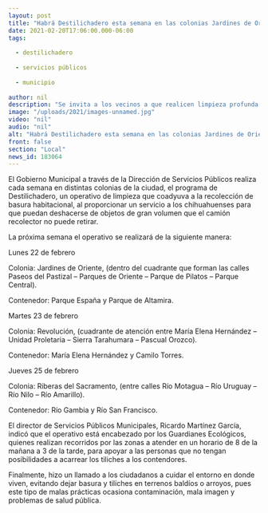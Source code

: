 ```yaml
---
layout: post
title: "Habrá Destilichadero esta semana en las colonias Jardines de Oriente, Revolución y Riberas del Sacramento"
date: 2021-02-20T17:06:00.000-06:00
tags:
  
  - destilichadero
  
  - servicios públicos
  
  - municipio
  
author: nil
description: "Se invita a los vecinos a que realicen limpieza profunda en sus casas y lleven los tiliches a los contendores"
image: "/uploads/2021/images-unnamed.jpg"
video: "nil"
audio: "nil"
alt: "Habrá Destilichadero esta semana en las colonias Jardines de Oriente, Revolución y Riberas del Sacramento"
front: false
section: "Local"
news_id: 183064
---
```


El Gobierno Municipal a través de la Dirección de Servicios Públicos realiza cada semana en distintas colonias de la ciudad, el programa de Destilichadero, un operativo de limpieza que coadyuva a la recolección de basura habitacional, al proporcionar un servicio a los chihuahuenses para que puedan deshacerse de objetos de gran volumen que el camión recolector no puede retirar.

La próxima semana el operativo se realizará de la siguiente manera:

 
Lunes 22 de febrero

Colonia: Jardines de Oriente, (dentro del cuadrante que forman las calles Paseos del Pastizal – Parques de Oriente – Parque de Pilatos – Parque Central).

Contenedor: Parque España y Parque de Altamira.

 
Martes 23 de febrero

Colonia: Revolución, (cuadrante de atención entre María Elena Hernández – Unidad Proletaria – Sierra Tarahumara – Pascual Orozco).

Contenedor: María Elena Hernández y Camilo Torres.
 

Jueves 25 de febrero

Colonia: Riberas del Sacramento, (entre calles Río Motagua – Río Uruguay – Río Nilo – Río Amarillo).

Contenedor: Río Gambia y Río San Francisco.

El director de Servicios Públicos Municipales, Ricardo Martínez García, indicó que el operativo está encabezado por los Guardianes Ecológicos, quienes realizan recorridos por las zonas a atender en un horario de 8 de la mañana a 3 de la tarde, para apoyar a las personas que no tengan posibilidades a acarrear los tiliches a los contendores.

Finalmente, hizo un llamado a los ciudadanos a cuidar el entorno en donde viven, evitando dejar basura y tiliches en terrenos baldíos o arroyos, pues este tipo de malas prácticas ocasiona contaminación, mala imagen y problemas de salud pública.